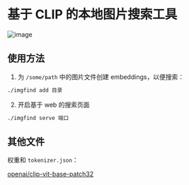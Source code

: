 # 基于 CLIP 的本地图片搜索工具

![image](https://github.com/flaribbit/imgfind/assets/24885181/f5ac6334-b59a-4a60-a77b-65f23c57c1c2)

## 使用方法

1. 为 `/some/path` 中的图片文件创建 embeddings，以便搜索：
```bash
./imgfind add 目录
```
2. 开启基于 web 的搜索页面
```bash
./imgfind serve 端口
```

## 其他文件

权重和 `tokenizer.json`：

[openai/clip-vit-base-patch32](https://huggingface.co/openai/clip-vit-base-patch32)
